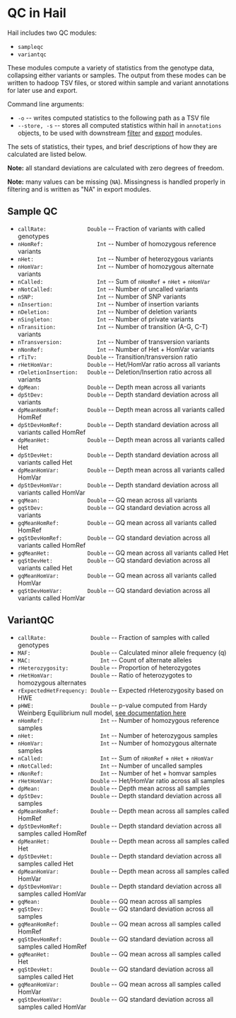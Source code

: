 # QC in Hail

Hail includes two QC modules: 
 - `sampleqc`
 - `variantqc`
 
These modules compute a variety of statistics from the genotype data, collapsing either variants or samples.  The output from these modes can be written to hadoop TSV files, or stored within sample and variant annotations for later use and export.  
  
Command line arguments:
 - `-o` -- writes computed statistics to the following path as a TSV file
 - `--store, -s` -- stores all computed statistics within hail in `annotations` objects, to be used with downstream [filter](Filtering.md) and [export](Exporting.md) modules.
 
The sets of statistics, their types, and brief descriptions of how they are calculated are listed below.

**Note:** all standard deviations are calculated with zero degrees of freedom.

**Note:** many values can be missing (`NA`).  Missingness is handled properly in filtering and is written as "NA" in export modules.

## Sample QC
 - `callRate:             Double` -- Fraction of variants with called genotypes
 - `nHomRef:                 Int` -- Number of homozygous reference variants
 - `nHet:                    Int` -- Number of heterozygous variants
 - `nHomVar:                 Int` -- Number of homozygous alternate variants
 - `nCalled:                 Int` -- Sum of `nHomRef` + `nHet` + `nHomVar`
 - `nNotCalled:              Int` -- Number of uncalled variants
 - `nSNP:                    Int` -- Number of SNP variants
 - `nInsertion:              Int` -- Number of insertion variants
 - `nDeletion:               Int` -- Number of deletion variants
 - `nSingleton:              Int` -- Number of private variants
 - `nTransition:             Int` -- Number of transition (A-G, C-T) variants
 - `nTransversion:           Int` -- Number of transversion variants
 - `nNonRef:                 Int` -- Number of Het + HomVar variants
 - `rTiTv:                Double` -- Transition/transversion ratio
 - `rHetHomVar:           Double` -- Het/HomVar ratio across all variants
 - `rDeletionInsertion:   Double` -- Deletion/Insertion ratio across all variants    
 - `dpMean:               Double` -- Depth mean across all variants
 - `dpStDev:              Double` -- Depth standard deviation across all variants
 - `dpMeanHomRef:         Double` -- Depth mean across all variants called HomRef
 - `dpStDevHomRef:        Double` -- Depth standard deviation across all variants called HomRef
 - `dpMeanHet:            Double` -- Depth mean across all variants called Het
 - `dpStDevHet:           Double` -- Depth standard deviation across all variants called Het
 - `dpMeanHomVar:         Double` -- Depth mean across all variants called HomVar
 - `dpStDevHomVar:        Double` -- Depth standard deviation across all variants called HomVar
 - `gqMean:               Double` -- GQ mean across all variants
 - `gqStDev:              Double` -- GQ standard deviation across all variants
 - `gqMeanHomRef:         Double` -- GQ mean across all variants called HomRef
 - `gqStDevHomRef:        Double` -- GQ standard deviation across all variants called HomRef
 - `gqMeanHet:            Double` -- GQ mean across all variants called Het
 - `gqStDevHet:           Double` -- GQ standard deviation across all variants called Het
 - `gqMeanHomVar:         Double` -- GQ mean across all variants called HomVar
 - `gqStDevHomVar:        Double` -- GQ standard deviation across all variants called HomVar
 
## VariantQC
 - `callRate:              Double` -- Fraction of samples with called genotypes
 - `MAF:                   Double` -- Calculated minor allele frequency (q)
 - `MAC:                      Int` -- Count of alternate alleles
 - `rHeterozygosity:       Double` -- Proportion of heterozygotes
 - `rHetHomVar:            Double` -- Ratio of heterozygotes to homozygous alternates
 - `rExpectedHetFrequency: Double` -- Expected rHeterozygosity based on HWE
 - `pHWE:                  Double` -- p-value computed from Hardy Weinberg Equilibrium null model, [see documentation here](LeveneHaldane.tex)
 - `nHomRef:                  Int` -- Number of homozygous reference samples
 - `nHet:                     Int` -- Number of heterozygous samples
 - `nHomVar:                  Int` -- Number of homozygous alternate samples
 - `nCalled:                  Int` -- Sum of `nHomRef` + `nHet` + `nHomVar`
 - `nNotCalled:               Int` -- Number of uncalled samples
 - `nNonRef:                  Int` -- Number of het + homvar samples
 - `rHetHomVar:            Double` -- Het/HomVar ratio across all samples
 - `dpMean:                Double` -- Depth mean across all samples
 - `dpStDev:               Double` -- Depth standard deviation across all samples
 - `dpMeanHomRef:          Double` -- Depth mean across all samples called HomRef
 - `dpStDevHomRef:         Double` -- Depth standard deviation across all samples called HomRef
 - `dpMeanHet:             Double` -- Depth mean across all samples called Het
 - `dpStDevHet:            Double` -- Depth standard deviation across all samples called Het
 - `dpMeanHomVar:          Double` -- Depth mean across all samples called HomVar
 - `dpStDevHomVar:         Double` -- Depth standard deviation across all samples called HomVar
 - `gqMean:                Double` -- GQ mean across all samples
 - `gqStDev:               Double` -- GQ standard deviation across all samples
 - `gqMeanHomRef:          Double` -- GQ mean across all samples called HomRef
 - `gqStDevHomRef:         Double` -- GQ standard deviation across all samples called HomRef
 - `gqMeanHet:             Double` -- GQ mean across all samples called Het
 - `gqStDevHet:            Double` -- GQ standard deviation across all samples called Het
 - `gqMeanHomVar:          Double` -- GQ mean across all samples called HomVar
 - `gqStDevHomVar:         Double` -- GQ standard deviation across all samples called HomVar